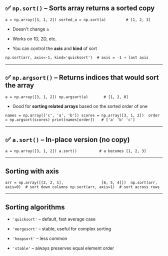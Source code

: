 ## ✅ `np.sort()` – Sorts array **returns a sorted copy**


`a = np.array([3, 1, 2]) sorted_a = np.sort(a)         # [1, 2, 3]`

- Doesn't change `a`
    
- Works on 1D, 2D, etc.
    
- You can control the **axis** and **kind** of sort
    


`np.sort(arr, axis=-1, kind='quicksort')  # axis = -1 → last axis`

---

## ✅ `np.argsort()` – Returns **indices** that would sort the array


`a = np.array([3, 1, 2]) np.argsort(a)       # [1, 2, 0]`

- Good for **sorting related arrays** based on the sorted order of one
    



`names = np.array(['c', 'a', 'b']) scores = np.array([3, 1, 2])  order = np.argsort(scores) print(names[order])   # ['a' 'b' 'c']`

---

## ✅ `a.sort()` – In-place version (no copy)



`a = np.array([3, 1, 2]) a.sort()          # a becomes [1, 2, 3]`

---

## Sorting with axis



`arr = np.array([[3, 2, 1],                 [6, 5, 4]])  np.sort(arr, axis=0)  # sort down columns np.sort(arr, axis=1)  # sort across rows`

---

## Sorting algorithms

- `'quicksort'` – default, fast average case
    
- `'mergesort'` – stable, useful for complex sorting
    
- `'heapsort'` – less common
    
- `'stable'` – always preserves equal element order